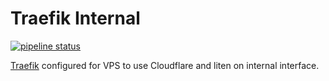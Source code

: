 # Traefik Internal

[![pipeline status](https://gitlab.higherlearning.eu/personal/homelab/docker/traefik-internal/badges/master/pipeline.svg)](https://gitlab.higherlearning.eu/personal/homelab/docker/traefik-internal/commits/master)

[Traefik](https://traefik.io/) configured for VPS to use Cloudflare and liten on internal interface.